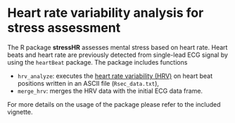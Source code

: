 Heart rate variability analysis for stress assessment
========

The R package **stressHR** assesses mental stress based on heart rate. 
Heart beats and heart rate are previously detected from single-lead ECG signal by using the `heartBeat` package.
The package includes functions

* `hrv_analyze`: executes the [heart rate variability (HRV)](https://en.wikipedia.org/wiki/Heart_rate_variability) on heart beat positions written in an ASCII file (`Rsec_data.txt`),
* `merge_hrv`: merges the HRV data with the initial ECG data frame.

For more details on the usage of the package please refer to the included vignette. 
